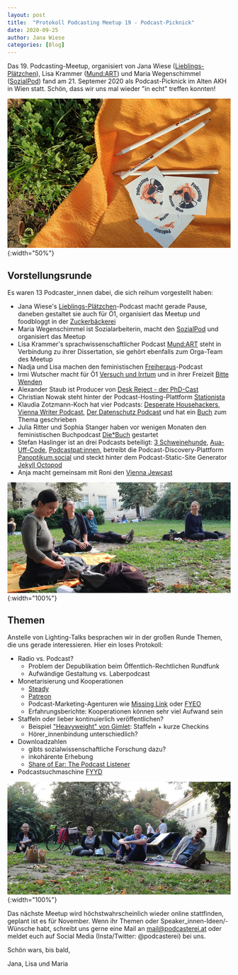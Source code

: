 ```yaml
---
layout: post
title:  "Protokoll Podcasting Meetup 19 - Podcast-Picknick"
date: 2020-09-25
author: Jana Wiese
categories: [Blog]
---
```


Das 19. Podcasting-Meetup, organisiert von Jana Wiese
([Lieblings-Plätzchen](www.lieblings-plaetzchen.com/)), Lisa Krammer
([Mund:ART](http://mundartpodcast.at/)) und Maria Wegenschimmel
([SozialPod](https://www.sozialpod.com/)) fand am 21. Septemer 2020 als Podcast-Picknick im Alten AKH in Wien statt. Schön, dass wir uns mal wieder "in echt" treffen konnten!

![Podcasterei-Merch auf Picknick-Decke](/img/m19/podcastpicknick-w1.jpg){:width="50%"}


## Vorstellungsrunde

Es waren 13 Podcaster_innen dabei, die sich reihum vorgestellt haben:

* Jana Wiese's [Lieblings-Plätzchen](https://www.lieblings-plaetzchen.com/)-Podcast macht gerade Pause, daneben gestaltet sie auch für Ö1, organisiert das Meetup und foodbloggt in der [Zuckerbäckerei](https://www.zuckerbaeckerei.com)
* Maria Wegenschimmel ist Sozialarbeiterin, macht den [SozialPod](http://www.sozialpod.com/) und organisiert das Meetup
* Lisa Krammer's sprachwissenschaftlicher Podcast [Mund:ART](https://www.mundartpodcast.at/) steht in Verbindung zu ihrer Dissertation, sie gehört ebenfalls zum Orga-Team des Meetup
* Nadja und Lisa machen den feministischen [Freiheraus](https://soundcloud.com/freiheraus)-Podcast
* Irmi Wutscher macht für Ö1 [Versuch und Irrtum](https://oe1.orf.at/artikel/675812/Die-neuen-Oe1-Podcasts) und in ihrer Freizeit [Bitte Wenden](https://podspot.at/series/bitte-wenden/)
* Alexander Staub ist Producer von [Desk Reject - der PhD-Cast](https://deskreject.home.blog/)
* Christian Nowak steht hinter der Podcast-Hosting-Plattform [Stationista](https://www.stationista.com/at)
* Klaudia Zotzmann-Koch hat vier Podcasts: [Desperate Househackers](https://www.desperatehousehackers.net/), [Vienna Writer Podcast](https://www.viennawriter.net/podcast/), [Der Datenschutz Podcast](https://www.datenschutz-podcast.net/) und hat ein [Buch](https://www.zotzmann-koch.com/book/podcasting/) zum Thema geschrieben
* Julia Ritter und Sophia Stanger haben vor wenigen Monaten den feministischen Buchpodcast [Die*Buch](http://www.diebuch.at/) gestartet
* Stefan Haslinger ist an drei Podcasts beteiligt: [3 Schweinehunde](https://3-schweinehun.de/), [Aua-Uff-Code](https://aua-uff-co.de/), [Podcastpat:innen](https://podcastpatinnen.podigee.io/), betreibt die Podcast-Discovery-Plattform [Panoptikum.social](https://panoptikum.social/) und steckt hinter dem Podcast-Static-Site Generator [Jekyll Octopod](https://jekyll-octopod.github.io/)
* Anja macht gemeinsam mit Roni den [Vienna Jewcast](https://podtail.com/de/podcast/vienna-jewcast/)

![Podcasterinnen sitzen im Gras](/img/m19/podcastpicknick-w2.jpg){:width="100%"}

## Themen

Anstelle von Lighting-Talks besprachen wir in der großen Runde Themen, die uns gerade interessieren. Hier ein loses Protokoll:

* Radio vs. Podcast?
    * Problem der Depublikation beim Öffentlich-Rechtlichen Rundfunk
    * Aufwändige Gestaltung vs. Laberpodcast
* Monetarisierung und Kooperationen
    * [Steady](https://steadyhq.com/de)
    * [Patreon](http://patreon.com/)
    * Podcast-Marketing-Agenturen wie [Missing Link](https://missing-link.media/) oder [FYEO](https://www.fyeo.de/)
    * Erfahrungsberichte: Kooperationen können sehr viel Aufwand sein
* Staffeln oder lieber kontinuierlich veröffentlichen?
    * Beispiel ["Heavyweight" von Gimlet](https://gimletmedia.com/shows/heavyweight): Staffeln + kurze Checkins
    * Hörer_innenbindung unterschiedlich?
* Downloadzahlen
    * gibts sozialwissenschaftliche Forschung dazu?
    * inkohärente Erhebung
    * [Share of Ear: The Podcast Listener](https://www.shareofear.com)
* Podcastsuchmaschine [FYYD](https://fyyd.de/)


![Podcasterinnen sitzen im Gras](/img/m19/podcastpicknick-w3.jpg){:width="100%"}

Das nächste Meetup wird höchstwahrscheinlich wieder online stattfinden, geplant ist es für November. Wenn ihr Themen oder Speaker_innen-Ideen/-Wünsche habt, schreibt uns gerne eine Mail an mail@podcasterei.at oder meldet euch auf Social Media (Insta/Twitter: @podcasterei) bei uns.

Schön wars, bis bald,

Jana, Lisa und Maria
